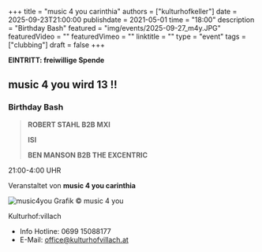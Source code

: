 +++
title = "music 4 you carinthia"
authors = ["kulturhofkeller"]
date = 2025-09-23T21:00:00
publishdate = 2021-05-01
time = "18:00"
description = "Birthday Bash"
featured = "img/events/2025-09-27_m4y.JPG"
featuredVideo = ""
featuredVimeo = ""
linktitle = ""
type = "event"
tags = ["clubbing"]
draft = false
+++

**EINTRITT: freiwillige Spende** 

## music 4 you wird 13 !!

### Birthday Bash 

> **ROBERT STAHL B2B MXI**
>
> **ISI**
>
> **BEN MANSON B2B THE EXCENTRIC**

21:00-4:00 UHR 

Veranstaltet von **music 4 you carinthia**

![music4you](/img/events/2025-09-27_m4y.JPG)
Grafik © music 4 you


Kulturhof:villach
- Info Hotline: 0699 15088177 
- E-Mail: office@kulturhofvillach.at
